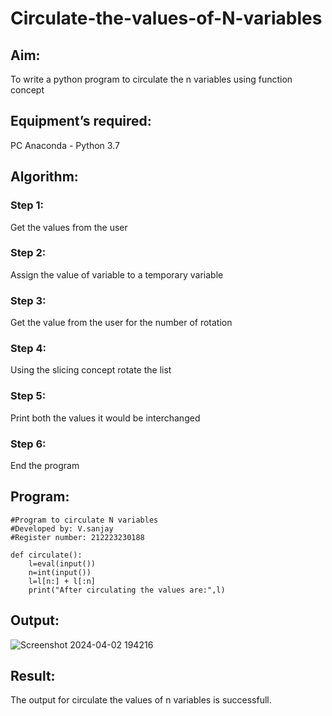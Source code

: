 # Circulate-the-values-of-N-variables
## Aim:
To write a python program to circulate the n variables using function concept
## Equipment’s required:
PC
Anaconda - Python 3.7
## Algorithm: 
### Step 1: 
Get the values from the user
### Step 2: 
Assign the value of variable to a temporary variable
### Step 3: 
Get the value from the user for the number of rotation
### Step 4: 
Using the slicing concept rotate the list

### Step 5: 
Print both the values it would be interchanged
### Step 6: 
End the program
## Program:
```
#Program to circulate N variables
#Developed by: V.sanjay
#Register number: 212223230188

def circulate():
    l=eval(input())
    n=int(input())
    l=l[n:] + l[:n]
    print("After circulating the values are:",l) 
```
## Output:
![Screenshot 2024-04-02 194216](https://github.com/sanjayy2431/Circulate-the-values-of-N-variables/assets/149365143/9b99cfa4-57aa-4c23-bd75-d9662346b379)


## Result:

The output for circulate the values of n variables is successfull.
